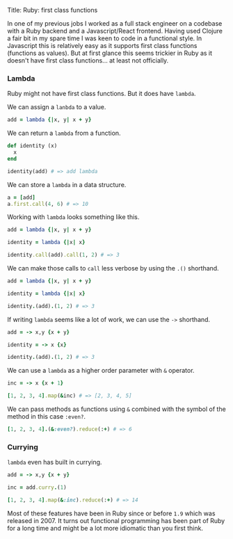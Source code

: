 Title: Ruby: first class functions

In one of my previous jobs I worked as a full stack engineer on a codebase with a Ruby backend and a Javascript/React frontend. Having used Clojure a fair bit in my spare time I was keen to code in a functional style. In Javascript this is relatively easy as it supports first class functions (functions as values). But at first glance this seems trickier in Ruby as it doesn't have first class functions... at least not officially.

### Lambda

Ruby might not have first class functions. But it does have `lambda`.

We can assign a `lanbda` to a value.

```Ruby
add = lambda {|x, y| x + y}
```

We can return a `lambda` from a function.

```Ruby
def identity (x)
  x
end

identity(add) # => add lambda
```

We can store a `lambda` in a data structure.

```Ruby
a = [add]
a.first.call(4, 6) # => 10
```

Working with `lambda` looks something like this.

```Ruby
add = lambda {|x, y| x + y}

identity = lambda {|x| x}

identity.call(add).call(1, 2) # => 3
```

We can make those calls to `call` less verbose by using the `.()` shorthand.

```Ruby
add = lambda {|x, y| x + y}

identity = lambda {|x| x}

identity.(add).(1, 2) # => 3
```

If writing `lambda` seems like a lot of work, we can use the `->` shorthand.

```Ruby
add = -> x,y {x + y}

identity = -> x {x}

identity.(add).(1, 2) # => 3
```

We can use a `lambda` as a higher order parameter with `&` operator.

```Ruby
inc = -> x {x + 1}

[1, 2, 3, 4].map(&inc) # => [2, 3, 4, 5]
```


We can pass methods as functions using `&` combined with the symbol of the method in this case `:even?`.

```ruby
[1, 2, 3, 4].(&:even?).reduce(:+) # => 6
```

### Currying

 `lambda` even has built in currying.

```Ruby
add = -> x,y {x + y}

inc = add.curry.(1)

[1, 2, 3, 4].map(&:inc).reduce(:+) # => 14
```

Most of these features have been in Ruby since or before `1.9` which was released in 2007.  It turns out functional programming has been part of Ruby for a long time and might be a lot more idiomatic than you first think.
